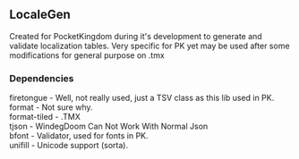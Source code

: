 ## LocaleGen
Created for PocketKingdom during it's development to generate and validate localization tables. Very specific for PK yet may be used after some modifications for general purpose on .tmx

### Dependencies
firetongue - Well, not really used, just a TSV class as this lib used in PK.  
format - Not sure why.  
format-tiled - .TMX  
tjson - WindegDoom Can Not Work With Normal Json  
bfont - Validator, used for fonts in PK.  
unifill - Unicode support (sorta).